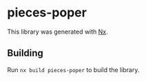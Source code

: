 # pieces-poper

This library was generated with [Nx](https://nx.dev).

## Building

Run `nx build pieces-poper` to build the library.
